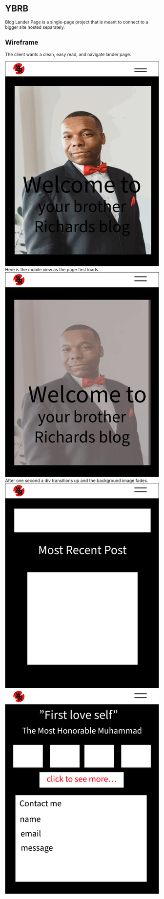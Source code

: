 # YBRB

Blog Lander Page is a single-page project that is meant to connect to a bigger site hosted separately.


## Wireframe

The client wants a clean, easy read, and navigate lander page.

![Alt text](/public/readMe-images/IMG_0731.JPG)
Here is the mobile view as the page first loads.
![Alt text](/public/readMe-images/IMG_0732.JPG)
After one second a div transitions up and the background image fades.
![Alt text](/public/readMe-images/IMG_0733.JPG)
![Alt text](/public/readMe-images/IMG_0734.JPG)



